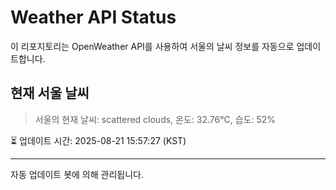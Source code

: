 
# Weather API Status

이 리포지토리는 OpenWeather API를 사용하여 서울의 날씨 정보를 자동으로 업데이트합니다.

## 현재 서울 날씨
> 서울의 현재 날씨: scattered clouds, 온도: 32.76°C, 습도: 52%

⏳ 업데이트 시간: 2025-08-21 15:57:27 (KST)

---
자동 업데이트 봇에 의해 관리됩니다.
